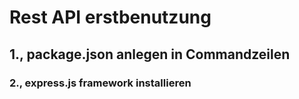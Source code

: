 # Rest API erstbenutzung
## 1., package.json anlegen in Commandzeilen
### 2., express.js framework installieren


